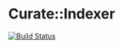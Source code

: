 # Curate::Indexer

[![Build Status](https://travis-ci.org/ndlib/curate-indexer.png?branch=master)](https://travis-ci.org/ndlib/curate-indexer)
